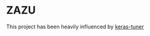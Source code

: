 # ZAZU

This project has been heavily influenced by [keras-tuner](https://github.com/keras-team/keras-tuner)